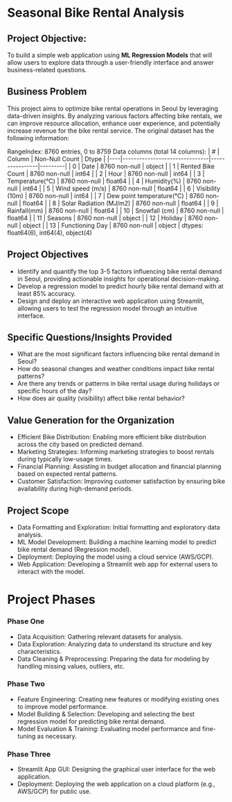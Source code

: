 # Seasonal Bike Rental Analysis

## Project Objective:
To build a simple web application using **ML Regression Models** that will allow users to explore data through a user-friendly interface and answer business-related questions.

## Business Problem
This project aims to optimize bike rental operations in Seoul by leveraging data-driven insights. By analyzing various factors affecting bike rentals, we can improve resource allocation, enhance user experience, and potentially increase revenue for the bike rental service. The original dataset has the following information:

RangeIndex: 8760 entries, 0 to 8759
Data columns (total 14 columns):
| #  | Column                        | Non-Null Count | Dtype   |
|----|-------------------------------|----------------|---------|
| 0  | Date                          | 8760 non-null  | object  |
| 1  | Rented Bike Count             | 8760 non-null  | int64   |
| 2  | Hour                          | 8760 non-null  | int64   |
| 3  | Temperature(°C)               | 8760 non-null  | float64 |
| 4  | Humidity(%)                   | 8760 non-null  | int64   |
| 5  | Wind speed (m/s)              | 8760 non-null  | float64 |
| 6  | Visibility (10m)              | 8760 non-null  | int64   |
| 7  | Dew point temperature(°C)     | 8760 non-null  | float64 |
| 8  | Solar Radiation (MJ/m2)       | 8760 non-null  | float64 |
| 9  | Rainfall(mm)                  | 8760 non-null  | float64 |
| 10 | Snowfall (cm)                 | 8760 non-null  | float64 |
| 11 | Seasons                       | 8760 non-null  | object  |
| 12 | Holiday                       | 8760 non-null  | object  |
| 13 | Functioning Day               | 8760 non-null  | object  |
dtypes: float64(6), int64(4), object(4)

## Project Objectives
+ Identify and quantify the top 3-5 factors influencing bike rental demand in Seoul, providing actionable insights for operational decision-making.
+ Develop a regression model to predict hourly bike rental demand with at least 85% accuracy.
+ Design and deploy an interactive web application using Streamlit, allowing users to test the regression model through an intuitive interface.

## Specific Questions/Insights Provided
+ What are the most significant factors influencing bike rental demand in Seoul?
+ How do seasonal changes and weather conditions impact bike rental patterns?
+ Are there any trends or patterns in bike rental usage during holidays or specific hours of the day?
+ How does air quality (visibility) affect bike rental behavior?

## Value Generation for the Organization
+ Efficient Bike Distribution: Enabling more efficient bike distribution across the city based on predicted demand.
+ Marketing Strategies: Informing marketing strategies to boost rentals during typically low-usage times.
+ Financial Planning: Assisting in budget allocation and financial planning based on expected rental patterns.
+ Customer Satisfaction: Improving customer satisfaction by ensuring bike availability during high-demand periods.

## Project Scope
+ Data Formatting and Exploration: Initial formatting and exploratory data analysis.
+ ML Model Development: Building a machine learning model to predict bike rental demand (Regression model).
+ Deployment: Deploying the model using a cloud service (AWS/GCP).
+ Web Application: Developing a Streamlit web app for external users to interact with the model.

# Project Phases
### Phase One
+ Data Acquisition: Gathering relevant datasets for analysis.
+ Data Exploration: Analyzing data to understand its structure and key characteristics.
+ Data Cleaning & Preprocessing: Preparing the data for modeling by handling missing values, outliers, etc.

### Phase Two
+ Feature Engineering: Creating new features or modifying existing ones to improve model performance.
+ Model Building & Selection: Developing and selecting the best regression model for predicting bike rental demand.
+ Model Evaluation & Training: Evaluating model performance and fine-tuning as necessary.

### Phase Three
+ Streamlit App GUI: Designing the graphical user interface for the web application.
+ Deployment: Deploying the web application on a cloud platform (e.g., AWS/GCP) for public use.
